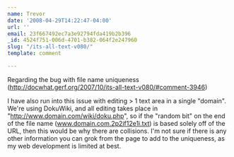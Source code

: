```yaml
---
name: Trevor
date: '2008-04-29T14:22:47-04:00'
url: ''
email: 23f667492ec7a3e92794fda419b2b396
_id: 4524f751-006d-4701-b382-064f2e247960
slug: "/its-all-text-v080/"
template: comment

---
```


Regarding the bug with file name uniqueness (http://docwhat.gerf.org/2007/10/its-all-text-v080/#comment-3946)

I have also run into this issue with editing &gt; 1 text area in a single "domain".  We're using DokuWiki, and all editing takes place in "http://www.domain.com/wiki/doku.php", so if the "random bit" on the end of the file name (www.domain.com.2p2if12e1i.txt) is based solely off of the URL, then this would be why there are collisions.  I'm not sure if there is any other information you can grok from the page to add to the uniqueness, as my web development is limited at best.

